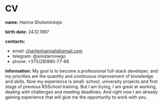 # CV
__name:__  *Hanna Sholomickaja*

__birth date:__ 24.12.1997

__contacts:__ 
 * email: charlienhannah@gmail.com
 * telegram: @sinisternowgo
 * phone: +375(29)890-77-66
 
 __information:__ My goal is to become a professional full-stack developer, and my priorities are the quantity and continuous improvement of knowledge and skills. Now my experience is small: school, university projects and first stage of previous RSSchool training. But I am trying, I am great at working, dealing with challenges and meeting deadlines. And right now I am already gaining experience that will give me the opportunity to work with you.
